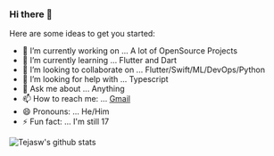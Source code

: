 ### Hi there 👋


Here are some ideas to get you started:

- 🔭 I’m currently working on ... A lot of OpenSource Projects
- 🌱 I’m currently learning ... Flutter and Dart
- 👯 I’m looking to collaborate on ... Flutter/Swift/ML/DevOps/Python
- 🤔 I’m looking for help with ... Typescript 
- 💬 Ask me about ... Anything
- 📫 How to reach me: ... [Gmail](guptatejasw2002@gmail.com)
- 😄 Pronouns: ... He/Him
- ⚡ Fun fact: ... I'm still 17 

![Tejasw's github stats](https://github-readme-stats.vercel.app/api?username=TejaswGupta&count_private=true&show_icons=true?theme=radical)
